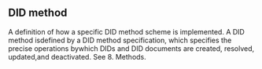 ## DID method

A definition of how a specific DID method scheme is implemented. A DID method isdefined by a DID method specification, which specifies the precise operations bywhich DIDs and DID documents are created, resolved, updated,and deactivated. See 8. Methods.

